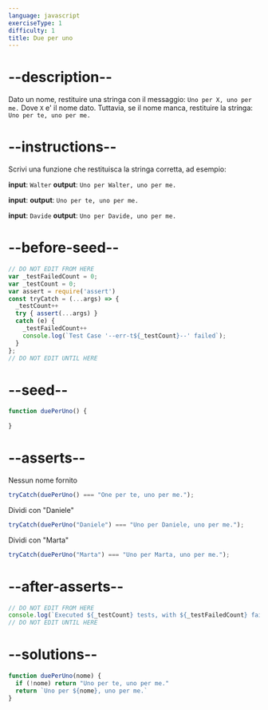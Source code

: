 ```yaml
---
language: javascript
exerciseType: 1
difficulty: 1
title: Due per uno
---
```


# --description--

Dato un nome, restituire una stringa con il messaggio:
`Uno per X, uno per me.`
Dove `X` e' il nome dato.
Tuttavia, se il nome manca, restituire la stringa:
`Uno per te, uno per me.`

# --instructions--

Scrivi una funzione che restituisca la stringa corretta, ad esempio:

**input**: `Walter`
**output**: `Uno per Walter, uno per me.`

**input**:
**output**: `Uno per te, uno per me.`

**input**: `Davide`
**output**: `Uno per Davide, uno per me.`

# --before-seed--

```javascript
// DO NOT EDIT FROM HERE
var _testFailedCount = 0;
var _testCount = 0;
var assert = require('assert')
const tryCatch = (...args) => {
  _testCount++
  try { assert(...args) }
  catch (e) {
    _testFailedCount++
    console.log(`Test Case '--err-t${_testCount}--' failed`);
  }
};
// DO NOT EDIT UNTIL HERE
```

# --seed--

```javascript
function duePerUno() {
  
}
```

# --asserts--

Nessun nome fornito

```javascript
tryCatch(duePerUno() === "One per te, uno per me.");
```

Dividi con "Daniele"

```javascript
tryCatch(duePerUno("Daniele") === "Uno per Daniele, uno per me.");
```

Dividi con "Marta"

```javascript
tryCatch(duePerUno("Marta") === "Uno per Marta, uno per me.");
```

# --after-asserts--

```javascript
// DO NOT EDIT FROM HERE 
console.log(`Executed ${_testCount} tests, with ${_testFailedCount} failures`);
// DO NOT EDIT UNTIL HERE
```

# --solutions--

```javascript
function duePerUno(nome) {
  if (!nome) return "Uno per te, uno per me."
  return `Uno per ${nome}, uno per me.`
}
```
